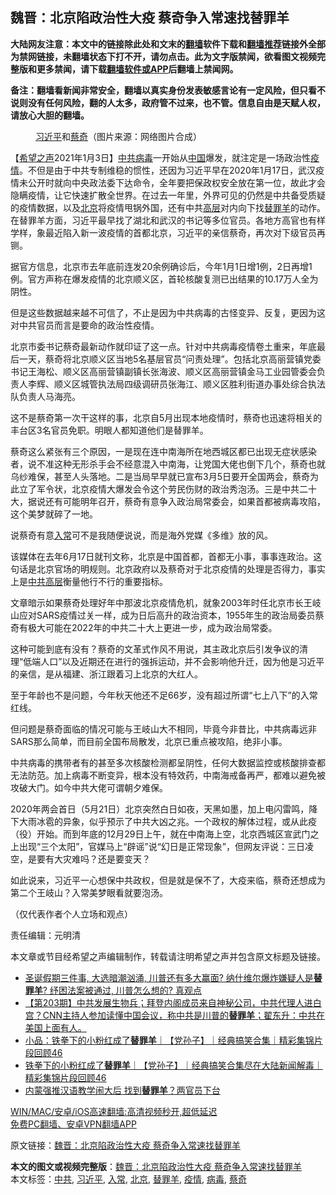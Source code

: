  <h2>魏晋：北京陷政治性大疫 蔡奇争入常速找替罪羊</h2> <p class="notice"><b>大陆网友注意：本文中的链接除此处和文末的<a href="https://github.com/bannedbook/fanqiang" >翻墙</a>软件下载和<a href="https://github.com/killgcd/justmysocks/blob/master/README.md">翻墙推荐</a>链接外全部为禁网链接，未翻墙状态下打不开，请勿点击。此为文字版禁闻，欲看图文视频完整版和更多禁闻，请下载<a href="https://github.com/bannedbook/fanqiang">翻墙软件或APP</a>后翻墙上禁闻网。</p><p>备注：翻墙看新闻非常安全，翻墙以真实身份发表敏感言论有一定风险，但只看不说则没有任何风险，翻的人太多，政府管不过来，也不管。信息自由是天赋人权，请放心大胆的翻墙。</b></p>  <div class="entry"> <figure> <p><figcaption><a href="https://www.bannedbook.org/bnews/tag/%e4%b9%a0%e8%bf%91%e5%b9%b3/" class="st_tag internal_tag" rel="tag" title="标签 习近平 下的日志">习近平</a>和<a href="https://www.bannedbook.org/bnews/tag/%e8%94%a1%e5%a5%87/" class="st_tag internal_tag" rel="tag" title="标签 蔡奇 下的日志">蔡奇</a>（图片来源：网络图片合成）</figcaption></figure> <p>【<span class='wp_keywordlink_affiliate'><a href="https://www.soundofhope.org" title="希望之声" target="_blank">希望之声</a></span>2021年1月3日】<a href="https://www.bannedbook.org/bnews/tag/%e4%b8%ad%e5%85%b1/" class="st_tag internal_tag" rel="tag" title="标签 中共 下的日志">中共</a><a href="https://www.bannedbook.org/bnews/tag/%e7%97%85%e6%af%92/" class="st_tag internal_tag" rel="tag" title="标签 病毒 下的日志">病毒</a>一开始从<span class='wp_keywordlink_affiliate'><a href="https://www.bannedbook.org/" title="中国" target="_blank">中国</a></span>爆发，就注定是一场政治性<a href="https://www.bannedbook.org/bnews/tag/%E7%96%AB%E6%83%85/" class="st_tag internal_tag" rel="tag" title="标签 疫情 下的日志">疫情</a>。不但是由于中共专制维稳的惯性，还因为习近平早在2020年1月17日，武汉疫情未公开时就向中央政法委下达命令，全年要把保政权安全放在第一位，故此才会隐瞒疫情，让它快速扩散全世界。在过去一年里，外界可见的仍然是中共备受质疑的疫情数据，以及<a href="https://www.bannedbook.org/bnews/tag/%e5%8c%97%e4%ba%ac/" class="st_tag internal_tag" rel="tag" title="标签 北京 下的日志">北京</a>将疫情甩锅外国，还有中共<span class='wp_keywordlink_affiliate'><a href="https://www.bannedbook.org/bnews/ccpdope/" title="中共高层内幕" target="_blank">高层</a></span>对内向下找<a href="https://www.bannedbook.org/bnews/tag/%e6%9b%bf%e7%bd%aa%e7%be%8a/" class="st_tag internal_tag" rel="tag" title="标签 替罪羊 下的日志">替罪羊</a>的动作。在替罪羊方面，习近平最早找了湖北和武汉的书记等多位官员。各地方高官也有样学样，象最近陷入新一波疫情的首都北京，习近平的亲信蔡奇，再次对下级官员再铡。</p> <p>据官方信息，北京市去年底前连发20余例确诊后，今年1月1日增1例，2日再增1例。官方声称在爆发疫情的北京顺义区，首轮核酸复测已出结果的10.17万人全为阴性。</p> <p>但是这些数据越来越不可信了，不止是因为中共病毒的古怪变异、反复，更因为这对中共官员而言是要命的政治性疫情。</p> <p>北京市委书记蔡奇最新动作就印证了这一点。针对中共病毒疫情卷土重来，年底最后一天，蔡奇将北京顺义区当地5名基层官员“问责处理”。包括北京高丽营镇党委书记王海松、顺义区高丽营镇副镇长张海波、顺义区高丽营镇金马工业园管委会负责人李辉、顺义区城管执法局四级调研员张海江、顺义区胜利街道办事处综合执法队负责人马海亮。</p>  <p>这不是蔡奇第一次干这样的事，北京自5月出现本地疫情时，蔡奇也迅速将相关的丰台区3名官员免职。明眼人都知道他们是替罪羊。</p> <p>蔡奇这么紧张有三个原因，一是现在连中南海所在地西城区都已出现无症状感染者，说不准这种无形杀手会不经意混入中南海，让党国大佬也倒下几个，蔡奇也就乌纱难保，甚至人头落地。二是当局早早就已宣布3月5日要开全国两会，蔡奇为此立了军令状，北京疫情大爆发会令这个劳民伤财的政治秀泡汤。三是中共二十大，据说还有可能明年召开，蔡奇有意争入政治局常委会，如果首都被病毒攻陷，这个美梦就碎了一地。</p> <p>说蔡奇有意<a href="https://www.bannedbook.org/bnews/tag/%E5%85%A5%E5%B8%B8/" class="st_tag internal_tag" rel="tag" title="标签 入常 下的日志">入常</a>可不是我随便说说，而是海外党媒《多维》放的风。</p> <p>该媒体在去年6月17日就刊文称，北京是中国首都，首都无小事，事事连政治。这句话是北京官场的明规则。北京政府以及蔡奇对于北京疫情的处理是否得力，事实上是<span class='wp_keywordlink_affiliate'><a href="https://www.bannedbook.org/bnews/ccpdope/" title="中共高层" target="_blank">中共高层</a></span>衡量他行不行的重要指标。</p>  <p>文章暗示如果蔡奇处理好年中那波北京疫情危机，就象2003年时任北京市长王岐山应对SARS疫情过关一样，成为日后高升的政治资本，1955年生的政治局委员蔡奇有极大可能在2022年的中共二十大上更进一步，成为政治局常委。</p> <p>这种可能到底有没有？蔡奇的文革式作风不用说，其主政北京后引发争议的清理“低端人口”以及近期还在进行的强拆运动，并不会影响他升迁，因为他是习近平的亲信，是从福建、浙江跟着习上北京的大红人。</p> <p>至于年龄也不是问题，今年秋天他还不足66岁，没有超过所谓“七上八下”的入常红线。</p> <p>但问题是蔡奇面临的情况可能与王岐山大不相同，毕竟今非昔比，中共病毒远非SARS那么简单，而目前全国布局散发，北京已重点被攻陷，绝非小事。</p>  <p>中共病毒的携带者有的甚至多次核酸检测都呈阴性，任何大数据监控或核酸排查都无法防范。加上病毒不断变异，根本没有特效药，中南海戒备再严，都难以避免被攻破大门。如今中共大佬可谓朝夕难保。</p> <p>2020年两会首日（5月21日）北京突然白日如夜，天黑如墨，加上电闪雷鸣，降下大雨冰雹的异象，似乎预示了中共大凶之兆。一个政权的解体过程，或从此疫（役）开始。而到年底的12月29日上午，就在中南海上空，北京西城区宣武门之上出现“三个太阳”，官媒马上“辟谣”说“幻日是正常现象”，但网友评说：三日凌空，是要有大灾难吗？还是要变天？</p> <p>如此说来，习近平一心想保中共政权，但是就是保不了，大疫来临，蔡奇还想成为第二个王岐山？入常美梦眼看就要泡汤。</p> <p>（仅代表作者个人立场和观点）</p>  <p>责任编辑：元明清</p> <p>本文章或节目经希望之声编辑制作，转载请注明希望之声并包含原文标题及链接。</p> <ul class='op-related-articles' title='相关阅读'> <li><a href='https://www.bannedbook.org/bnews/bannedvideo/20201228/1456546.html' target='_blank'>圣诞假期三件事, 大选暗潮汹涌, 川普还有多大赢面? 纳什维尔爆炸嫌疑人是<b>替罪羊</b>? 纾困法案被通过, 川普怎么想的? 真观点</a></li> <li><a href='https://www.bannedbook.org/bnews/cbnews/20201205/1442419.html' target='_blank'>【第203期】中共发展生物兵；拜登内阁成员来自神秘公司，中共代理人进白宫？CNN主持人参加读懂中国会议，称中共是川普的<b>替罪羊</b>；翟东升：中共在美国上面有人。</a></li> <li><a href='https://www.bannedbook.org/bnews/yule/20201128/1438578.html' target='_blank'>小品：铁拳下的小粉红成了<b>替罪羊</b>｜【党孙子】｜经典搞笑合集｜精彩集锦片段回顾46</a></li> <li><a href='https://www.bannedbook.org/bnews/bannedvideo/20201128/1438530.html' target='_blank'>铁拳下的小粉红成了<b>替罪羊</b>｜【党孙子】｜经典搞笑合集尽在大陆新闻解毒｜精彩集锦片段回顾46</a></li> <li><a href='https://www.bannedbook.org/bnews/comments/20201128/1438461.html' target='_blank'>内蒙强推汉语教学闹大后 找到<b>替罪羊</b>？两官员下台</a></li> </ul> <p class="texttj"> <a href="https://www.bannedbook.org/forum23/topic22702.html" target="_blank">WIN/MAC/安卓/iOS高速翻墙:高清视频秒开,超低延迟</a><br/> <a href="https://github.com/bannedbook/fanqiang/wiki/%E7%A6%81%E9%97%BB%E7%BD%91%E5%AE%89%E5%8D%93%E7%BF%BB%E5%A2%99%E6%96%B0%E9%97%BBAPP" target="_blank">免费PC翻墙、安卓VPN翻墙APP</a></p><p>原文链接：<a class="src_link"  href="https://www.soundofhope.org/post/459890" target="_blank">魏晋：北京陷政治性大疫 蔡奇争入常速找替罪羊</a></p><a name='sharetosocial'></a>       <div><b>本文的图文或视频完整版</b>：<a href='https://www.bannedbook.org/bnews/comments/20210103/1460294.html'>魏晋：北京陷政治性大疫 蔡奇争入常速找替罪羊</a></div>  </div><!--END ENTRY--> <div class="postfooter"> <div>本文标签：<a href="https://www.bannedbook.org/bnews/tag/%e4%b8%ad%e5%85%b1/" rel="tag">中共</a>, <a href="https://www.bannedbook.org/bnews/tag/%e4%b9%a0%e8%bf%91%e5%b9%b3/" rel="tag">习近平</a>, <a href="https://www.bannedbook.org/bnews/tag/%E5%85%A5%E5%B8%B8/" rel="tag">入常</a>, <a href="https://www.bannedbook.org/bnews/tag/%e5%8c%97%e4%ba%ac/" rel="tag">北京</a>, <a href="https://www.bannedbook.org/bnews/tag/%e6%9b%bf%e7%bd%aa%e7%be%8a/" rel="tag">替罪羊</a>, <a href="https://www.bannedbook.org/bnews/tag/%E7%96%AB%E6%83%85/" rel="tag">疫情</a>, <a href="https://www.bannedbook.org/bnews/tag/%e7%97%85%e6%af%92/" rel="tag">病毒</a>, <a href="https://www.bannedbook.org/bnews/tag/%e8%94%a1%e5%a5%87/" rel="tag">蔡奇</a></div>  </div><!--END POSTFOOTER--> 